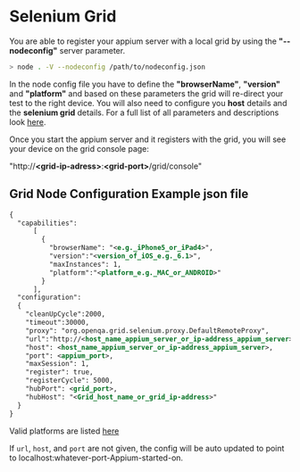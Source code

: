 Selenium Grid
======================

You are able to register your appium server with a local grid by using the <b>"--nodeconfig"</b> server parameter.

```bash
> node . -V --nodeconfig /path/to/nodeconfig.json
```

In the node config file you have to define the <b>"browserName"</b>, <b>"version"</b> and <b>"platform"</b> and based on these parameters the grid will re-direct your test to the right device. You will also need to configure you <b>host</b> details and the <b>selenium grid</b> details. For a full list of all parameters and descriptions look <a href="http://code.google.com/p/selenium/source/browse/java/server/src/org/openqa/grid/common/defaults/GridParameters.properties">here</a>.

Once you start the appium server and it registers with the grid, you will see your device on the grid console page:

"http://<b>\<grid-ip-adress\></b>:<b>\<grid-port\></b>/grid/console"

## Grid Node Configuration Example json file

```xml
{
  "capabilities":
      [
        {
          "browserName": "<e.g._iPhone5_or_iPad4>",
          "version":"<version_of_iOS_e.g._6.1>",
          "maxInstances": 1,
          "platform":"<platform_e.g._MAC_or_ANDROID>"
        }
      ],
  "configuration":
  {
    "cleanUpCycle":2000,
    "timeout":30000,
    "proxy": "org.openqa.grid.selenium.proxy.DefaultRemoteProxy",
    "url":"http://<host_name_appium_server_or_ip-address_appium_server>:<appium_port>/wd/hub",
    "host": <host_name_appium_server_or_ip-address_appium_server>,
    "port": <appium_port>,
    "maxSession": 1,
    "register": true,
    "registerCycle": 5000,
    "hubPort": <grid_port>,
    "hubHost": "<Grid_host_name_or_grid_ip-address>"
  }
}
```

Valid platforms are listed <a href="http://selenium.googlecode.com/git/docs/api/java/org/openqa/selenium/Platform.html">here</a>

If `url`, `host`, and `port` are not given, the config will be auto updated to point to localhost:whatever-port-Appium-started-on.
